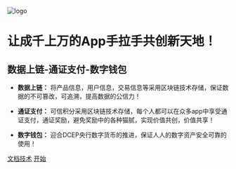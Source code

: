 ![logo](https://www.5idjs.com/images/logo_03.png)

#  让成千上万的App手拉手共创新天地！
## 数据上链-通证支付-数字钱包


* **数据上链：** 将产品信息，用户信息，交易信息等采用区块链技术存储，保证数据的不可篡改，可追溯，提高数据的公信力！ 

* **通证支付：** 可信积分采用区块链技术存储，每个人都可以在众多app中享受通证支付，通证奖励，避免奖励中的各种猫腻，实现价值共创，价值共享！

* **数字钱包：** 迎合DCEP央行数字货币的推进，保证人人的数字资产安全可靠的使用！

[文档技术](https://github.com/docsifyjs/docsify/)
[开始](#quick-start)